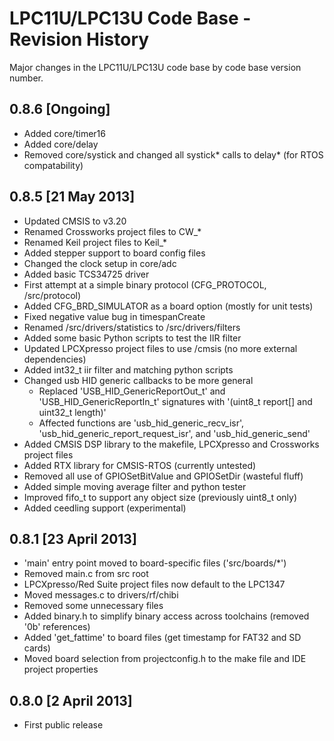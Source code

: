 # LPC11U/LPC13U Code Base - Revision History #

Major changes in the LPC11U/LPC13U code base by code base version number.

## 0.8.6 [Ongoing] ##

- Added core/timer16
- Added core/delay
- Removed core/systick and changed all systick* calls to delay* (for RTOS compatability)

## 0.8.5 [21 May 2013] ##

- Updated CMSIS to v3.20
- Renamed Crossworks project files to CW_*
- Renamed Keil project files to Keil_*
- Added stepper support to board config files
- Changed the clock setup in core/adc
- Added basic TCS34725 driver
- First attempt at a simple binary protocol (CFG_PROTOCOL, /src/protocol)
- Added CFG\_BRD\_SIMULATOR as a board option (mostly for unit tests)
- Fixed negative value bug in timespanCreate
- Renamed /src/drivers/statistics to /src/drivers/filters
- Added some basic Python scripts to test the IIR filter
- Updated LPCXpresso project files to use /cmsis (no more external dependencies)
- Added int32_t iir filter and matching python scripts
- Changed usb HID generic callbacks to be more general
  - Replaced 'USB\_HID\_GenericReportOut\_t' and 'USB\_HID\_GenericReportIn\_t' signatures with '(uint8\_t report[] and uint32\_t length)'
  - Affected functions are 'usb\_hid\_generic\_recv\_isr', 'usb\_hid\_generic\_report\_request\_isr', and 'usb\_hid\_generic\_send'
- Added CMSIS DSP library to the makefile, LPCXpresso and Crossworks project files
- Added RTX library for CMSIS-RTOS (currently untested)
- Removed all use of GPIOSetBitValue and GPIOSetDir (wasteful fluff)
- Added simple moving average filter and python tester
- Improved fifo_t to support any object size (previously uint8_t only)
- Added ceedling support (experimental)

## 0.8.1 [23 April 2013] ##

- 'main' entry point moved to board-specific files ('src/boards/*')
- Removed main.c from src root
- LPCXpresso/Red Suite project files now default to the LPC1347
- Moved messages.c to drivers/rf/chibi
- Removed some unnecessary files
- Added binary.h to simplify binary access across toolchains (removed '0b' references)
- Added 'get_fattime' to board files (get timestamp for FAT32 and SD cards)
- Moved board selection from projectconfig.h to the make file and IDE project properties

## 0.8.0 [2 April 2013] ##

- First public release
